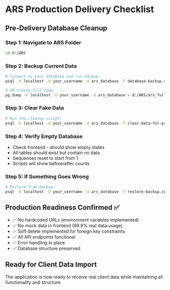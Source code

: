 # ARS Production Delivery Checklist

## Pre-Delivery Database Cleanup

### Step 1: Navigate to ARS Folder
```bash
cd d:/ARS
```

### Step 2: Backup Current Data
```bash
# Connect to your database and run backup:
psql -h localhost -U your_username -d ars_database -f database-backup.sql

# OR create full dump:
pg_dump -h localhost -U your_username -d ars_database > d:/ARS/ars_full_backup.sql
```

### Step 3: Clear Fake Data
```bash
# Run the cleanup script:
psql -h localhost -U your_username -d ars_database -f clear-data-for-production.sql
```

### Step 4: Verify Empty Database
- Check frontend - should show empty states
- All tables should exist but contain no data
- Sequences reset to start from 1
- Scripts will show before/after counts

### Step 5: If Something Goes Wrong
```bash
# Restore from backup:
psql -h localhost -U your_username -d ars_database -f restore-backup.sql
```

## Production Readiness Confirmed ✅
- ✅ No hardcoded URLs (environment variables implemented)
- ✅ No mock data in frontend (99.9% real data usage)
- ✅ Soft delete implemented for foreign key constraints
- ✅ All API endpoints functional
- ✅ Error handling in place
- ✅ Database structure preserved

## Ready for Client Data Import
The application is now ready to receive real client data while maintaining all functionality and structure.